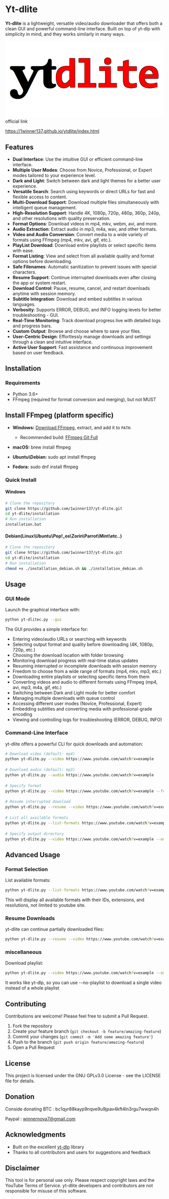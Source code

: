 # Yt-dlite

**Yt-dlite** is a lightweight, versatile video/audio downloader that offers both a clean GUI and powerful command-line interface. Built on top of yt-dlp with simplicity in mind, and they works similarly in many ways.

![YT-Dlite Logo](https://github.com/1winner137/yt-dlite/blob/main/.github/ytdlite.png)
official link

https://1winner137.github.io/ytdlite/index.html

## Features

- **Dual Interface**: Use the intuitive GUI or efficient command-line interface.
- **Multiple User Modes**: Choose from Novice, Professional, or Expert modes tailored to your experience level.
- **Dark and Light**: Switch between dark and light themes for a better user experience.
- **Versatile Search**: Search using keywords or direct URLs for fast and flexible access to content.
- **Multi-Download Support**: Download multiple files simultaneously with intelligent queue management.
- **High-Resolution Support**: Handle 4K, 1080p, 720p, 480p, 360p, 240p, and other resolutions with quality preservation.
- **Format Options**: Download videos in mp4, mkv, webm, avi, and more.
- **Audio Extraction**: Extract audio in mp3, m4a, wav, and other formats.
- **Video and Audio Conversion**: Convert media to a wide variety of formats using FFmpeg (mp4, mkv, avi, gif, etc.).
- **PlayList Download**: Download entire playlists or select specific items with ease.
- **Format Listing**: View and select from all available quality and format options before downloading.
- **Safe Filenames**: Automatic sanitization to prevent issues with special characters.
- **Resume Support**: Continue interrupted downloads even after closing the app or system restart.
- **Download Control**: Pause, resume, cancel, and restart downloads anytime with session memory.
- **Subtitle Integration**: Download and embed subtitles in various languages.
- **Verbosity**: Supports ERROR, DEBUG, and INFO logging levels for better troubleshooting - GUI.
- **Real-Time Monitoring**: Track download progress live with detailed logs and progress bars.
- **Custom Output**: Browse and choose where to save your files.
- **User-Centric Design**: Effortlessly manage downloads and settings through a clean and intuitive interface.
- **Active User Support**: Fast assistance and continuous improvement based on user feedback.


## Installation

### Requirements

- Python 3.6+
- FFmpeg (required for format conversion and merging), but not MUST

## Install FFmpeg (platform specific)
- **Windows:** [Download FFmpeg](https://ffmpeg.org/download.html), extract, and add it to `PATH`.  
  - Recommended build: [FFmpeg Git Full](https://www.gyan.dev/ffmpeg/builds/ffmpeg-git-full.7z)  

- **macOS:**  brew install ffmpeg
- **Ubuntu\Debian:** sudo apt install ffmpeg
- **Fedora:** sudo dnf install ffmpeg

### Quick Install
#### Windows
```bash
# Clone the repository
git clone https://github.com/1winner137/yt-dlite.git
cd yt-dlite/installation
# Run installation
installation.bat
```
#### Debian(Linux\Ubuntu\Pop!_os\Zorin\Parrot\Mint\etc..)
```bash
# Clone the repository
git clone https://github.com/1winner137/yt-dlite.git
cd yt-dlite/installation
# Run installation
chmod +x ./installation_debian.sh && ./installation_debian.sh
```

## Usage

### GUI Mode

Launch the graphical interface with:

```bash
python yt-dlitec.py --gui
```

The GUI provides a simple interface for:
- Entering video/audio URLs or searching with keywords
- Selecting output format and quality before downloading (4K, 1080p, 720p, etc.)
- Choosing the download location with folder browsing
- Monitoring download progress with real-time status updates
- Resuming interrupted or incomplete downloads with session memory
- Freedom to choose from a wide range of formats (mp4, mkv, mp3, etc.)
- Downloading entire playlists or selecting specific items from them
- Converting videos and audio to different formats using FFmpeg (mp4, avi, mp3, m4a, gif, etc.)
- Switching between Dark and Light mode for better comfort
- Managing multiple downloads with queue control
- Accessing different user modes (Novice, Professional, Expert)
- Embedding subtitles and converting media with professional-grade encoding
- Viewing and controlling logs for troubleshooting (ERROR, DEBUG, INFO)


### Command-Line Interface

yt-dlite offers a powerful CLI for quick downloads and automation:

```bash
# Download video (default: mp4)
python yt-dlite.py --video https://www.youtube.com/watch?v=example

# Download audio (default: mp3)
python yt-dlite.py --audio https://www.youtube.com/watch?v=example

# Specify format
python yt-dlite.py --video https://www.youtube.com/watch?v=example --format webm

# Resume interrupted download
python yt-dlite.py --resume --video https://www.youtube.com/watch?v=example

# List all available formats
python yt-dlite.py --list-formats https://www.youtube.com/watch?v=example

# Specify output directory
python yt-dlite.py --video https://www.youtube.com/watch?v=example --output /path/to/save
```

## Advanced Usage

### Format Selection

List available formats:

```bash
python yt-dlite.py --list-formats https://www.youtube.com/watch?v=example
```

This will display all available formats with their IDs, extensions, and resolutions, not limited to youtube site.

### Resume Downloads

yt-dlite can continue partially downloaded files:

```bash
python yt-dlite.py --resume --video https://www.youtube.com/watch?v=example
```

### miscellaneous

Download playlist:

```bash
python yt-dlite.py --video https://www.youtube.com/watch?v=example --output ~/Downloads
```
It works like yt-dlp, so you can use --no-playlist to download a single video instead of a whole playlist
## Contributing

Contributions are welcome! Please feel free to submit a Pull Request.

1. Fork the repository
2. Create your feature branch (`git checkout -b feature/amazing-feature`)
3. Commit your changes (`git commit -m 'Add some amazing feature'`)
4. Push to the branch (`git push origin feature/amazing-feature`)
5. Open a Pull Request

## License

This project is licensed under the GNU GPLv3.0 License - see the LICENSE file for details.

## Donation
Conside donating
BTC : bc1qyr88kayp9nqve9u9jpav4kft4ln3rgu7wwqn4h 

Paypal : winnernova7@gmail.com

## Acknowledgments

- Built on the excellent [yt-dlp](https://github.com/yt-dlp/yt-dlp) library
- Thanks to all contributors and users for suggestions and feedback

## Disclaimer

This tool is for personal use only. Please respect copyright laws and the YouTube Terms of Service. yt-dlite developers and contributors are not responsible for misuse of this software.
